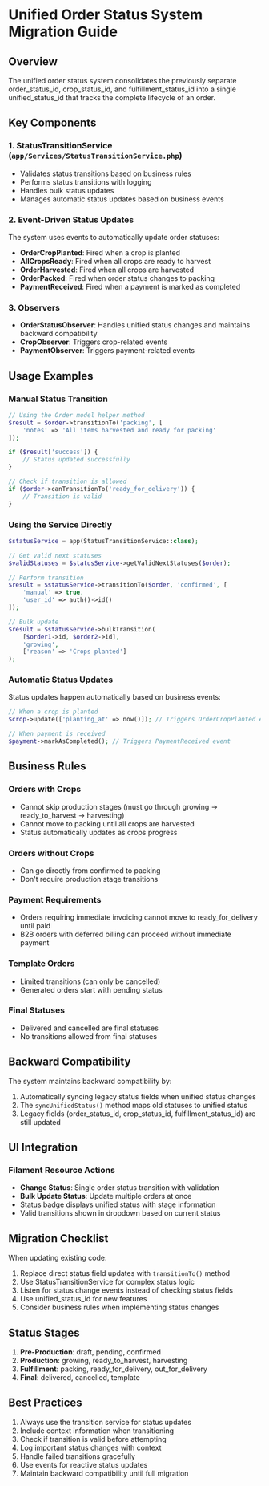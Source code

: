 # Unified Order Status System Migration Guide

## Overview

The unified order status system consolidates the previously separate order_status_id, crop_status_id, and fulfillment_status_id into a single unified_status_id that tracks the complete lifecycle of an order.

## Key Components

### 1. StatusTransitionService (`app/Services/StatusTransitionService.php`)
- Validates status transitions based on business rules
- Performs status transitions with logging
- Handles bulk status updates
- Manages automatic status updates based on business events

### 2. Event-Driven Status Updates
The system uses events to automatically update order statuses:
- **OrderCropPlanted**: Fired when a crop is planted
- **AllCropsReady**: Fired when all crops are ready to harvest
- **OrderHarvested**: Fired when all crops are harvested
- **OrderPacked**: Fired when order status changes to packing
- **PaymentReceived**: Fired when a payment is marked as completed

### 3. Observers
- **OrderStatusObserver**: Handles unified status changes and maintains backward compatibility
- **CropObserver**: Triggers crop-related events
- **PaymentObserver**: Triggers payment-related events

## Usage Examples

### Manual Status Transition
```php
// Using the Order model helper method
$result = $order->transitionTo('packing', [
    'notes' => 'All items harvested and ready for packing'
]);

if ($result['success']) {
    // Status updated successfully
}

// Check if transition is allowed
if ($order->canTransitionTo('ready_for_delivery')) {
    // Transition is valid
}
```

### Using the Service Directly
```php
$statusService = app(StatusTransitionService::class);

// Get valid next statuses
$validStatuses = $statusService->getValidNextStatuses($order);

// Perform transition
$result = $statusService->transitionTo($order, 'confirmed', [
    'manual' => true,
    'user_id' => auth()->id()
]);

// Bulk update
$result = $statusService->bulkTransition(
    [$order1->id, $order2->id], 
    'growing',
    ['reason' => 'Crops planted']
);
```

### Automatic Status Updates
Status updates happen automatically based on business events:
```php
// When a crop is planted
$crop->update(['planting_at' => now()]); // Triggers OrderCropPlanted event

// When payment is received
$payment->markAsCompleted(); // Triggers PaymentReceived event
```

## Business Rules

### Orders with Crops
- Cannot skip production stages (must go through growing → ready_to_harvest → harvesting)
- Cannot move to packing until all crops are harvested
- Status automatically updates as crops progress

### Orders without Crops
- Can go directly from confirmed to packing
- Don't require production stage transitions

### Payment Requirements
- Orders requiring immediate invoicing cannot move to ready_for_delivery until paid
- B2B orders with deferred billing can proceed without immediate payment

### Template Orders
- Limited transitions (can only be cancelled)
- Generated orders start with pending status

### Final Statuses
- Delivered and cancelled are final statuses
- No transitions allowed from final statuses

## Backward Compatibility

The system maintains backward compatibility by:
1. Automatically syncing legacy status fields when unified status changes
2. The `syncUnifiedStatus()` method maps old statuses to unified status
3. Legacy fields (order_status_id, crop_status_id, fulfillment_status_id) are still updated

## UI Integration

### Filament Resource Actions
- **Change Status**: Single order status transition with validation
- **Bulk Update Status**: Update multiple orders at once
- Status badge displays unified status with stage information
- Valid transitions shown in dropdown based on current status

## Migration Checklist

When updating existing code:
1. Replace direct status field updates with `transitionTo()` method
2. Use StatusTransitionService for complex status logic
3. Listen for status change events instead of checking status fields
4. Use unified_status_id for new features
5. Consider business rules when implementing status changes

## Status Stages

1. **Pre-Production**: draft, pending, confirmed
2. **Production**: growing, ready_to_harvest, harvesting
3. **Fulfillment**: packing, ready_for_delivery, out_for_delivery
4. **Final**: delivered, cancelled, template

## Best Practices

1. Always use the transition service for status updates
2. Include context information when transitioning
3. Check if transition is valid before attempting
4. Log important status changes with context
5. Handle failed transitions gracefully
6. Use events for reactive status updates
7. Maintain backward compatibility until full migration